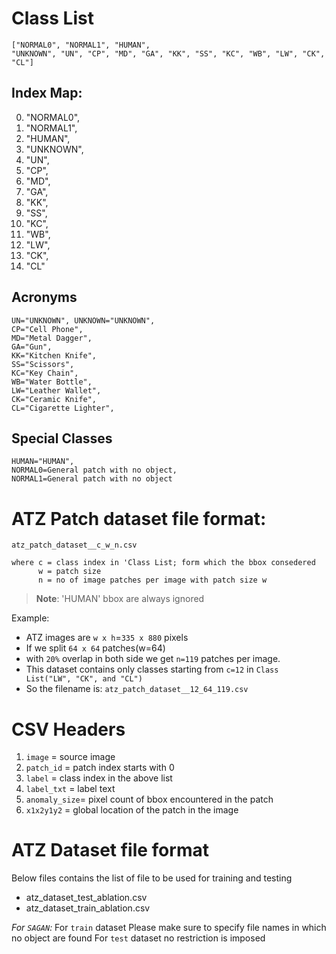 # Class List

```
["NORMAL0", "NORMAL1", "HUMAN",
"UNKNOWN", "UN", "CP", "MD", "GA", "KK", "SS", "KC", "WB", "LW", "CK", "CL"]
```

## Index Map:

0. "NORMAL0",
0. "NORMAL1",
0. "HUMAN",
0. "UNKNOWN",
0. "UN",
0. "CP",
0. "MD",
0. "GA",
0. "KK",
0. "SS",
0. "KC",
0. "WB",
0. "LW",
0. "CK",
0. "CL"

## Acronyms

```
UN="UNKNOWN", UNKNOWN="UNKNOWN",
CP="Cell Phone", 
MD="Metal Dagger",
GA="Gun", 
KK="Kitchen Knife", 
SS="Scissors", 
KC="Key Chain", 
WB="Water Bottle", 
LW="Leather Wallet",
CK="Ceramic Knife",
CL="Cigarette Lighter", 
```

## Special Classes

```
HUMAN="HUMAN", 
NORMAL0=General patch with no object, 
NORMAL1=General patch with no object
```

# ATZ Patch dataset file format:

`atz_patch_dataset__c_w_n.csv`

```
where c = class index in 'Class List; form which the bbox consedered
      w = patch size
      n = no of image patches per image with patch size w
```

> **Note**: 'HUMAN' bbox are always ignored

Example:

- ATZ images are `w x h`=`335 x 880` pixels
- If we split `64 x 64` patches(w=64)
- with `20%` overlap in both side we get `n=119` patches per image.
- This dataset contains only classes starting from `c=12` in `Class List("LW", "CK", and "CL")`
- So the filename is: `atz_patch_dataset__12_64_119.csv`

# CSV Headers

1. `image` = source image
2. `patch_id` = patch index starts with 0
3. `label` = class index in the above list
4. `label_txt` = label text
5. `anomaly_size`= pixel count of bbox encountered in the patch
6. `x1x2y1y2` = global location of the patch in the image

# ATZ Dataset file format

Below files contains the list of file to be used for training and testing

* atz_dataset_test_ablation.csv
* atz_dataset_train_ablation.csv

*For `SAGAN`:*
For `train` dataset Please make sure to specify file names in which no object are found
For `test` dataset no restriction is imposed


